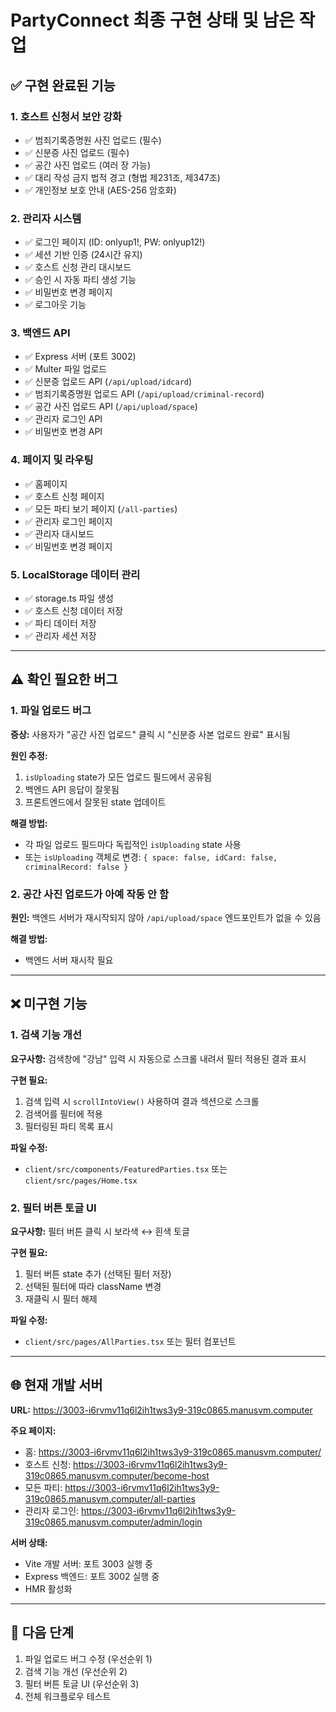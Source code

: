 # PartyConnect 최종 구현 상태 및 남은 작업

## ✅ 구현 완료된 기능

### 1. 호스트 신청서 보안 강화
- ✅ 범죄기록증명원 사진 업로드 (필수)
- ✅ 신분증 사진 업로드 (필수)
- ✅ 공간 사진 업로드 (여러 장 가능)
- ✅ 대리 작성 금지 법적 경고 (형법 제231조, 제347조)
- ✅ 개인정보 보호 안내 (AES-256 암호화)

### 2. 관리자 시스템
- ✅ 로그인 페이지 (ID: onlyup1!, PW: onlyup12!)
- ✅ 세션 기반 인증 (24시간 유지)
- ✅ 호스트 신청 관리 대시보드
- ✅ 승인 시 자동 파티 생성 기능
- ✅ 비밀번호 변경 페이지
- ✅ 로그아웃 기능

### 3. 백엔드 API
- ✅ Express 서버 (포트 3002)
- ✅ Multer 파일 업로드
- ✅ 신분증 업로드 API (`/api/upload/idcard`)
- ✅ 범죄기록증명원 업로드 API (`/api/upload/criminal-record`)
- ✅ 공간 사진 업로드 API (`/api/upload/space`)
- ✅ 관리자 로그인 API
- ✅ 비밀번호 변경 API

### 4. 페이지 및 라우팅
- ✅ 홈페이지
- ✅ 호스트 신청 페이지
- ✅ 모든 파티 보기 페이지 (`/all-parties`)
- ✅ 관리자 로그인 페이지
- ✅ 관리자 대시보드
- ✅ 비밀번호 변경 페이지

### 5. LocalStorage 데이터 관리
- ✅ storage.ts 파일 생성
- ✅ 호스트 신청 데이터 저장
- ✅ 파티 데이터 저장
- ✅ 관리자 세션 저장

---

## ⚠️ 확인 필요한 버그

### 1. 파일 업로드 버그
**증상:** 사용자가 "공간 사진 업로드" 클릭 시 "신분증 사본 업로드 완료" 표시됨

**원인 추정:**
1. `isUploading` state가 모든 업로드 필드에서 공유됨
2. 백엔드 API 응답이 잘못됨
3. 프론트엔드에서 잘못된 state 업데이트

**해결 방법:**
- 각 파일 업로드 필드마다 독립적인 `isUploading` state 사용
- 또는 `isUploading` 객체로 변경: `{ space: false, idCard: false, criminalRecord: false }`

### 2. 공간 사진 업로드가 아예 작동 안 함
**원인:** 백엔드 서버가 재시작되지 않아 `/api/upload/space` 엔드포인트가 없을 수 있음

**해결 방법:**
- 백엔드 서버 재시작 필요

---

## ❌ 미구현 기능

### 1. 검색 기능 개선
**요구사항:** 검색창에 "강남" 입력 시 자동으로 스크롤 내려서 필터 적용된 결과 표시

**구현 필요:**
1. 검색 입력 시 `scrollIntoView()` 사용하여 결과 섹션으로 스크롤
2. 검색어를 필터에 적용
3. 필터링된 파티 목록 표시

**파일 수정:**
- `client/src/components/FeaturedParties.tsx` 또는 `client/src/pages/Home.tsx`

### 2. 필터 버튼 토글 UI
**요구사항:** 필터 버튼 클릭 시 보라색 ↔ 흰색 토글

**구현 필요:**
1. 필터 버튼 state 추가 (선택된 필터 저장)
2. 선택된 필터에 따라 className 변경
3. 재클릭 시 필터 해제

**파일 수정:**
- `client/src/pages/AllParties.tsx` 또는 필터 컴포넌트

---

## 🌐 현재 개발 서버

**URL:** https://3003-i6rvmv11q6l2ih1tws3y9-319c0865.manusvm.computer

**주요 페이지:**
- 홈: https://3003-i6rvmv11q6l2ih1tws3y9-319c0865.manusvm.computer/
- 호스트 신청: https://3003-i6rvmv11q6l2ih1tws3y9-319c0865.manusvm.computer/become-host
- 모든 파티: https://3003-i6rvmv11q6l2ih1tws3y9-319c0865.manusvm.computer/all-parties
- 관리자 로그인: https://3003-i6rvmv11q6l2ih1tws3y9-319c0865.manusvm.computer/admin/login

**서버 상태:**
- Vite 개발 서버: 포트 3003 실행 중
- Express 백엔드: 포트 3002 실행 중
- HMR 활성화

---

## 📝 다음 단계

1. 파일 업로드 버그 수정 (우선순위 1)
2. 검색 기능 개선 (우선순위 2)
3. 필터 버튼 토글 UI (우선순위 3)
4. 전체 워크플로우 테스트

